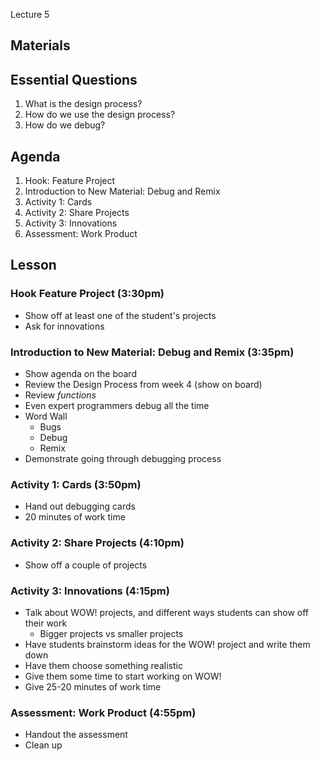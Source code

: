  Lecture 5

## Materials

## Essential Questions

1. What is the design process?
2. How do we use the design process?
3. How do we debug?

## Agenda

1. Hook: Feature Project
2. Introduction to New Material: Debug and Remix
3. Activity 1: Cards
4. Activity 2: Share Projects
5. Activity 3: Innovations
6. Assessment: Work Product

## Lesson

### Hook Feature Project (3:30pm)

- Show off at least one of the student's projects
- Ask for innovations

### Introduction to New Material: Debug and Remix (3:35pm)

- Show agenda on the board
- Review the Design Process from week 4 (show on board)
- Review *functions*
- Even expert programmers debug all the time
- Word Wall
	- Bugs
	- Debug
	- Remix
- Demonstrate going through debugging process

### Activity 1: Cards (3:50pm)

- Hand out debugging cards
- 20 minutes of work time

### Activity 2: Share Projects (4:10pm)

- Show off a couple of projects

### Activity 3: Innovations (4:15pm)

- Talk about WOW! projects, and different ways students can show off their work
	- Bigger projects vs smaller projects
- Have students brainstorm ideas for the WOW! project and write them down
- Have them choose something realistic
- Give them some time to start working on WOW!
- Give 25-20 minutes of work time

### Assessment: Work Product (4:55pm)

- Handout the assessment
- Clean up